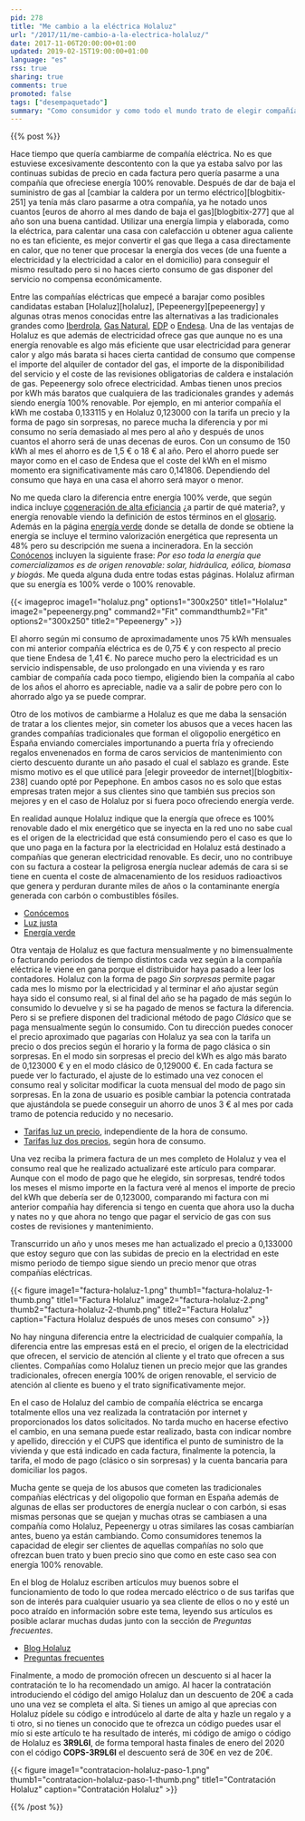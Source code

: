 ```yaml
---
pid: 278
title: "Me cambio a la eléctrica Holaluz"
url: "/2017/11/me-cambio-a-la-electrica-holaluz/"
date: 2017-11-06T20:00:00+01:00
updated: 2019-02-15T19:00:00+01:00
language: "es"
rss: true
sharing: true
comments: true
promoted: false
tags: ["desempaquetado"]
summary: "Como consumidor y como todo el mundo trato de elegir compañías que ofrezcan buen precio en sus servicios pero también que me traten con respeto, no me hacen falta descuentos promocionales ni regalos. Este fue el caso de elegir Pepephone como proveedor de internet y en este artículo el caso de elegir Holaluz como compañía eléctrica."
---
```


{{% post %}}

Hace tiempo que quería cambiarme de compañía eléctrica. No es que estuviese excesivamente descontento con la que ya estaba salvo por las continuas subidas de precio en cada factura pero quería pasarme a una compañía que ofreciese energía 100% renovable. Después de dar de baja el suministro de gas al [cambiar la caldera por un termo eléctrico][blogbitix-251] ya tenía más claro pasarme a otra compañía, ya he notado unos cuantos [euros de ahorro al mes dando de baja el gas][blogbitix-277] que al año son una buena cantidad. Utilizar una energía limpia y elaborada, como la eléctrica, para calentar una casa con calefacción u obtener agua caliente no es tan eficiente, es mejor convertir el gas que llega a casa directamente en calor, que no tener que procesar la energía dos veces (de una fuente a electricidad y la electricidad a calor en el domicilio) para conseguir el mismo resultado pero si no haces cierto consumo de gas disponer del servicio no compensa económicamente.

Entre las compañías eléctricas que empecé a barajar como posibles candidatas estaban [Holaluz][holaluz], [Pepeenergy][pepeenergy] y algunas otras menos conocidas entre las alternativas a las tradicionales grandes como [Iberdrola](https://www.iberdrola.es/), [Gas Natural](https://areaclientes.gasnaturalfenosa.es/hogar), [EDP](http://www.edpenergia.es/es/) o [Endesa](https://www.endesaclientes.com/). Una de las ventajas de Holaluz es que además de electricidad ofrece gas que aunque no es una energía renovable es algo más eficiente que usar electricidad para generar calor y algo más barata si haces cierta cantidad de consumo que compense el importe del alquiler de contador del gas, el importe de la disponibilidad del servicio y el coste de las revisiones obligatorias de caldera e instalación de gas. Pepeenergy solo ofrece electricidad. Ambas tienen unos precios por kWh más baratos que cualquiera de las tradicionales grandes y además siendo energía 100% renovable. Por ejemplo, en mi anterior compañía el kWh me costaba 0,133115 y en Holaluz 0,123000 con la tarifa un precio y la forma de pago sin sorpresas, no parece mucha la diferencia y por mi consumo no sería demasiado al mes pero al año y después de unos cuantos el ahorro será de unas decenas de euros. Con un consumo de 150 kWh al mes el ahorro es de 1,5 € o 18 € al año. Pero el ahorro puede ser mayor como en el caso de Endesa que el coste del kWh en el mismo momento era significativamente más caro 0,141806. Dependiendo del consumo que haya en una casa el ahorro será mayor o menor.

No me queda claro la diferencia entre energía 100% verde, que según indica incluye [cogeneración de alta eficiancia](http://www.plantasdecogeneracion.com/index.php/las-plantas-de-cogeneracion) ¿a partir de qué materia?, y energía renovable viendo la definición de estos términos en el [glosario](https://www.holaluz.com/glosario/). Además en la página [energía verde](https://www.holaluz.com/energia-verde/) donde se detalla de donde se obtiene la energía se incluye el termino valorización energética que representa un 48% pero su descripción me suena a incineradora. En la sección [Conócenos](https://www.holaluz.com/conocenos/) incluyen la siguiente frase: _Por eso toda la energía que comercializamos es de origen renovable: solar, hidráulica, eólica, biomasa y biogás_. Me queda alguna duda entre todas estas páginas. Holaluz afirman que su energía es 100% verde o 100% renovable.

{{< imageproc
    image1="holaluz.png" options1="300x250" title1="Holaluz"
    image2="pepeenergy.png" command2="Fit" commandthumb2="Fit" options2="300x250" title2="Pepeenergy" >}}

El ahorro según mi consumo de aproximadamente unos 75 kWh mensuales con mi anterior compañía eléctrica es de 0,75 € y con respecto al precio que tiene Endesa de 1,41 €. No parece mucho pero la electricidad es un servicio indispensable, de uso prolongado en una vivienda y es raro cambiar de compañía cada poco tiempo, eligiendo bien la compañía al cabo de los años el ahorro es apreciable, nadie va a salir de pobre pero con lo ahorrado algo ya se puede comprar.

Otro de los motivos de cambiarme a Holaluz es que me daba la sensación de tratar a los clientes mejor, sin cometer los abusos que a veces hacen las grandes compañías tradicionales que forman el oligopolio energético en España enviando comerciales importunando a puerta fría y ofreciendo regalos envenenados en forma de caros servicios de mantenimiento con cierto descuento durante un año pasado el cual el sablazo es grande. Este mismo motivo es el que utilicé para [elegir proveedor de internet][blogbitix-238] cuando opté por Pepephone. En ambos casos no es solo que estas empresas traten mejor a sus clientes sino que también sus precios son mejores y en el caso de Holaluz por si fuera poco ofreciendo energía verde.

En realidad aunque Holaluz indique que la energía que ofrece es 100% renovable dado el mix energético que se inyecta en la red uno no sabe cual es el origen de la electricidad que está consumiendo pero el caso es que lo que uno paga en la factura por la electricidad en Holaluz está destinado a compañías que generan electricidad renovable. Es decir, uno no contribuye con su factura a costear la peligrosa energía nuclear además de cara si se tiene en cuenta el coste de almacenamiento de los residuos radioactivos que genera y perduran durante miles de años o la contaminante energía generada con carbón o combustibles fósiles.

* [Conócemos](https://www.holaluz.com/conocenos/)
* [Luz justa](https://www.holaluz.com/luz-justa/)
* [Energía verde](https://www.holaluz.com/energia-verde/)

Otra ventaja de Holaluz es que factura mensualmente y no bimensualmente o facturando periodos de tiempo distintos cada vez según a la compañía eléctrica le viene en gana porque el distribuidor haya pasado a leer los contadores. Holaluz con la forma de pago _Sin sorpresas_ permite pagar cada mes lo mismo por la electricidad y al terminar el año ajustar según haya sido el consumo real, si al final del año se ha pagado de más según lo consumido lo devuelve y si se ha pagado de menos se factura la diferencia. Pero si se prefiere disponen del tradicional método de pago _Clásico_ que se paga mensualmente según lo consumido. Con tu dirección puedes conocer el precio aproximado que pagarías con Holaluz ya sea con la tarifa un precio o dos precios según el horario y la forma de pago clásica o sin sorpresas. En el modo sin sorpresas el precio del kWh es algo más barato de 0,123000 € y en el modo clásico de 0,129000 €. En cada factura se puede ver lo facturado, el ajuste de lo estimado una vez conocen el consumo real y solicitar modificar la cuota mensual del modo de pago sin sorpresas. En la zona de usuario es posible cambiar la potencia contratada que ajustándola se puede conseguir un ahorro de unos 3 € al mes por cada tramo de potencia reducido y no necesario.

* [Tarifas luz un precio](https://www.holaluz.com/tarifas-luz-un-precio-20/), independiente de la hora de consumo.
* [Tarifas luz dos precios](https://www.holaluz.com/tarifas-luz-dos-precios-20/), según hora de consumo.

Una vez reciba la primera factura de un mes completo de Holaluz y vea el consumo real que he realizado actualizaré este artículo para comparar. Aunque con el modo de pago que he elegido, sin sorpresas, tendré todos los meses el mismo importe en la factura veré al menos el importe de precio del kWh que debería ser de 0,123000, comparando mi factura con mi anterior compañia hay diferencia si tengo en cuenta que ahora uso la ducha y nates no y que ahora no tengo que pagar el servicio de gas con sus costes de revisiones y mantenimiento.

Transcurrido un año y unos meses me han actualizado el precio a 0,133000 que estoy seguro que con las subidas de precio en la electridad en este mismo periodo de tiempo sigue siendo un precio menor que otras compañías eléctricas. 

{{< figure
    image1="factura-holaluz-1.png" thumb1="factura-holaluz-1-thumb.png" title1="Factura Holaluz"
    image2="factura-holaluz-2.png" thumb2="factura-holaluz-2-thumb.png" title2="Factura Holaluz"
    caption="Factura Holaluz después de unos meses con consumo" >}}

No hay ninguna diferencia entre la electricidad de cualquier compañía, la diferencia entre las empresas está en el precio, el origen de la electricidad que ofrecen, el servicio de atención al cliente y el trato que ofrecen a sus clientes. Compañías como Holaluz tienen un precio mejor que las grandes tradicionales, ofrecen energía 100% de origen renovable, el servicio de atención al cliente es bueno y el trato significativamente mejor.

En el caso de Holaluz del cambio de compañía eléctrica se encarga totalmente ellos una vez realizada la contratación por internet y proporcionados los datos solicitados. No tarda mucho en hacerse efectivo el cambio, en una semana puede estar realizado, basta con indicar nombre y apellido, dirección y el CUPS que identifica el punto de suministro de la vivienda y que está indicado en cada factura, finalmente la potencia, la tarifa, el modo de pago (clásico o sin sorpresas) y la cuenta bancaria para domiciliar los pagos.

Mucha gente se queja de los abusos que cometen las tradicionales compañías eléctricas y del oligopolio que forman en España además de algunas de ellas ser productores de energía nuclear o con carbón, si esas mismas personas que se quejan y muchas otras se cambiasen a una compañía como Holaluz, Pepeenergy u otras similares las cosas cambiarían antes, bueno ya están cambiando. Como consumidores tenemos la capacidad de elegir ser clientes de aquellas compañías no solo que ofrezcan buen trato y buen precio sino que como en este caso sea con energía 100% renovable.

En el blog de Holaluz escriben artículos muy buenos sobre el funcionamiento de todo lo que rodea mercado eléctrico o de sus tarifas que son de interés para cualquier usuario ya sea cliente de ellos o no y esté un poco atraído en información sobre este tema, leyendo sus artículos es posible aclarar muchas dudas junto con la sección de _Preguntas frecuentes_.

* [Blog Holaluz](https://blog.holaluz.com)
* [Preguntas frecuentes](https://www.holaluz.com/preguntas/)

Finalmente, a modo de promoción ofrecen un descuento si al hacer la contratación te lo ha recomendado un amigo. Al hacer la contratación introduciendo el código del amigo Holaluz dan un descuento de 20€ a cada uno una vez se completa el alta. Si tienes un amigo al que aprecias con Holaluz pídele su código e introdúcelo al darte de alta y hazle un regalo y a ti otro, si no tienes un conocido que te ofrezca un código puedes usar el mío si este artículo te ha resultado de interés, mi código de amigo o código de Holaluz es **3R9L6I**, de forma temporal hasta finales de enero del 2020 con el código **COPS-3R9L6I** el descuento será de 30€ en vez de 20€.

{{< figure
    image1="contratacion-holaluz-paso-1.png" thumb1="contratacion-holaluz-paso-1-thumb.png" title1="Contratación Holaluz"
    caption="Contratación Holaluz" >}}

{{% /post %}}
